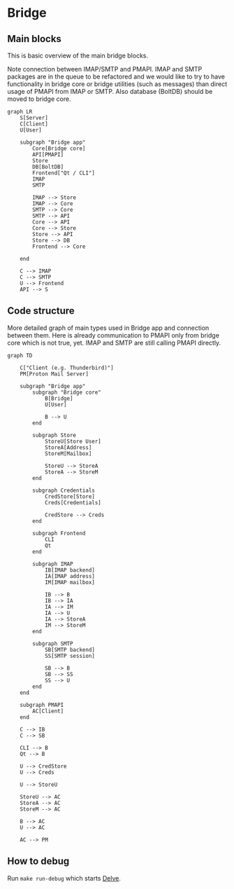 # Bridge

## Main blocks

This is basic overview of the main bridge blocks.

Note connection between IMAP/SMTP and PMAPI. IMAP and SMTP packages are in the queue to be refactored
and we would like to try to have functionality in bridge core or bridge utilities (such as messages)
than direct usage of PMAPI from IMAP or SMTP. Also database (BoltDB) should be moved to bridge core.

```mermaid
graph LR
    S[Server]
    C[Client]
    U[User]

    subgraph "Bridge app"
        Core[Bridge core]
        API[PMAPI]
        Store
        DB[BoltDB]
        Frontend["Qt / CLI"]
        IMAP
        SMTP

        IMAP --> Store
        IMAP --> Core
        SMTP --> Core
        SMTP --> API
        Core --> API
        Core --> Store
        Store --> API
        Store --> DB
        Frontend --> Core

    end

    C --> IMAP
    C --> SMTP
    U --> Frontend
    API --> S
```

## Code structure

More detailed graph of main types used in Bridge app and connection between them. Here is already
communication to PMAPI only from bridge core which is not true, yet. IMAP and SMTP are still calling
PMAPI directly.

```mermaid
graph TD

    C["Client (e.g. Thunderbird)"]
    PM[Proton Mail Server]

    subgraph "Bridge app"
        subgraph "Bridge core"
            B[Bridge]
            U[User]

            B --> U
        end

        subgraph Store
            StoreU[Store User]
            StoreA[Address]
            StoreM[Mailbox]

            StoreU --> StoreA
            StoreA --> StoreM
        end

        subgraph Credentials
            CredStore[Store]
            Creds[Credentials]

            CredStore --> Creds
        end

        subgraph Frontend
            CLI
            Qt
        end

        subgraph IMAP
            IB[IMAP backend]
            IA[IMAP address]
            IM[IMAP mailbox]

            IB --> B
            IB --> IA
            IA --> IM
            IA --> U
            IA --> StoreA
            IM --> StoreM
        end

        subgraph SMTP
            SB[SMTP backend]
            SS[SMTP session]

            SB --> B
            SB --> SS
            SS --> U
        end
    end

    subgraph PMAPI
        AC[Client]
    end

    C --> IB
    C --> SB

    CLI --> B
    Qt --> B

    U --> CredStore
    U --> Creds

    U --> StoreU

    StoreU --> AC
    StoreA --> AC
    StoreM --> AC

    B --> AC
    U --> AC

    AC --> PM
```

## How to debug

Run `make run-debug` which starts [Delve](https://github.com/go-delve/delve).
